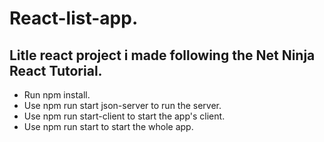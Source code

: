 # React-list-app.
## Litle react project i made following the Net Ninja React Tutorial.

* Run npm install.
* Use npm run start json-server to run the server.
* Use npm run start-client to start the app's client.
* Use npm run start to start the whole app.